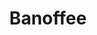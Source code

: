 ---
uuid: 265a4348-8c2b-4966-bd57-ad8e6a7716b0
title: Banoffee
draft: false
layout: recettes
type: dessert
categories:
  - Gateau
regime:
  - vegetarien
cuisson: Oui
temperature: Froid
plate: 100
check: Oui
checkAlwaysOk: false
ingredients:
  sucres:
    - title: Sucre en poudre
      quantite: 280
      unit: grammes
    - title: Speculoos
      quantite: 3
      unit: Kg
  legumes:
    - title: Banane
      quantite: 35
      unit: unité
  frais:
    - title: Beurre demi-sel
      quantite: 1
      unit: Kg
    - title: Mascarpone
      quantite: 2
      unit: Kg
  lof:
    - title: Crème fraiche liquide entière
      quantite: 4
      unit: litre
    - title: Lait concentré sucré
      quantite: 3
      unit: Kg
materiel:
  - Gastro 1/1 (Normaux)
  - Frigo
preparation: >-
  **FOND DE TARTE:**


  Mixer les SPECULOOS en miette. 


  Faire fondre le beurre salé. Mélanger bien les deux ensemble.


  Tapissser les fonds de tous les ramequins et bien tasser. 


  Y déposer des rondelles de BANANE. 1 banane pour 3 personnes.


  Troisième étage : 1,5 à 2 cuillère à soupe de CONFITURE DE LAIT.




  **CHANTILLY :** 


  Battre au robot (en plusieurs fois) la CREME LIQUIDE très froide, le MASCARPONE et le SUCRE.


  Recouvrir de cette dernière couche les banoffee.


  Placer au frais.
preparation24h: >-
  ##### **1 jour avant :**


  **DULCE DE LECHE:** 


  Prendre un très grosse gamelle, là où rentre toutes les conserves de lait concentré sucré.


  Déposer les conserves non ouvertes dedans et remplir d'eau bouillante. Utiliser un couvercle pour garder au chaud.


  Allumer les gaz et faire cuire 2h30.


  Laisser refroidir sans rien bouger.


  Ouvrir toutes les boites de conserve, vers dans un gastro et mixer au plongeur pour assouplir la confiture.
publishDate: 2024-05-18T16:26:00.000Z
---
